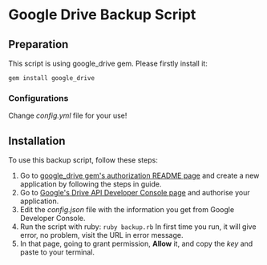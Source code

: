 # Google Drive Backup Script

## Preparation

This script is using google_drive gem. Please firstly install it:

```gem install google_drive```

### Configurations
Change *config.yml* file for your use!

## Installation
To use this backup script, follow these steps:

1. Go to [google_drive gem's authorization README page](https://github.com/gimite/google-drive-ruby/blob/master/doc/authorization.md) and create a new application by following the steps in guide. 
2. Go to [Google's Drive API Developer Console page](https://console.developers.google.com/apis/library/drive.googleapis.com) and authorise your application.
3. Edit the *config.json* file with the information you get from Google Developer Console.
4. Run the script with ruby: 
```ruby backup.rb```
In first time you run, it will give error, no problem, visit the URL in error message.
5. In that page, going to grant permission, **Allow** it, and copy the *key* and paste to your terminal.
